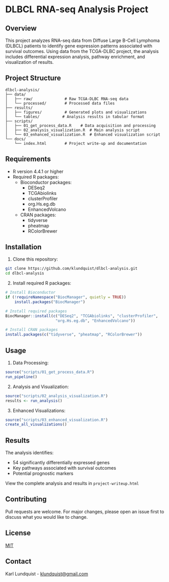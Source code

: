 # DLBCL RNA-seq Analysis Project

## Overview
This project analyzes RNA-seq data from Diffuse Large B-Cell Lymphoma (DLBCL) patients to identify gene expression patterns associated with survival outcomes. Using data from the TCGA-DLBC project, the analysis includes differential expression analysis, pathway enrichment, and visualization of results.

## Project Structure
```
dlbcl-analysis/
├── data/
│   ├── raw/              # Raw TCGA-DLBC RNA-seq data
│   └── processed/        # Processed data files
├── results/
│   ├── figures/          # Generated plots and visualizations
│   └── tables/          # Analysis results in tabular format
├── scripts/
│   ├── 01_get_process_data.R    # Data acquisition and processing
│   ├── 02_analysis_visualization.R  # Main analysis script
│   └── 03_enhanced_visualization.R  # Enhanced visualization script
└── docs/
    └── index.html        # Project write-up and documentation
```

## Requirements
- R version 4.4.1 or higher
- Required R packages:
  - Bioconductor packages:
    - DESeq2
    - TCGAbiolinks
    - clusterProfiler
    - org.Hs.eg.db
    - EnhancedVolcano
  - CRAN packages:
    - tidyverse
    - pheatmap
    - RColorBrewer

## Installation
1. Clone this repository:
```bash
git clone https://github.com/klundquist/dlbcl-analysis.git
cd dlbcl-analysis
```

2. Install required R packages:
```R
# Install Bioconductor
if (!requireNamespace("BiocManager", quietly = TRUE))
    install.packages("BiocManager")

# Install required packages
BiocManager::install(c("DESeq2", "TCGAbiolinks", "clusterProfiler", 
                      "org.Hs.eg.db", "EnhancedVolcano"))

# Install CRAN packages
install.packages(c("tidyverse", "pheatmap", "RColorBrewer"))
```

## Usage
1. Data Processing:
```R
source("scripts/01_get_process_data.R")
run_pipeline()
```

2. Analysis and Visualization:
```R
source("scripts/02_analysis_visualization.R")
results <- run_analysis()
```

3. Enhanced Visualizations:
```R
source("scripts/03_enhanced_visualization.R")
create_all_visualizations()
```

## Results
The analysis identifies:
- 54 significantly differentially expressed genes
- Key pathways associated with survival outcomes
- Potential prognostic markers

View the complete analysis and results in `project-writeup.html`

## Contributing
Pull requests are welcome. For major changes, please open an issue first to discuss what you would like to change.

## License
[MIT](https://choosealicense.com/licenses/mit/)

## Contact
Karl Lundquist - klundquist@gmail.com
